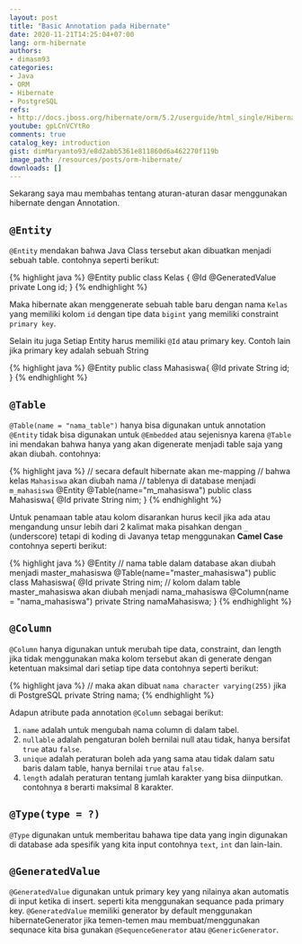```yaml
---
layout: post
title: "Basic Annotation pada Hibernate"
date: 2020-11-21T14:25:04+07:00
lang: orm-hibernate
authors:
- dimasm93
categories:
- Java
- ORM
- Hibernate
- PostgreSQL
refs: 
- http://docs.jboss.org/hibernate/orm/5.2/userguide/html_single/Hibernate_User_Guide.html
youtube: gpLCnVCYtRo
comments: true
catalog_key: introduction
gist: dimMaryanto93/e8d2abb5361e811860d6a462270f119b
image_path: /resources/posts/orm-hibernate/
downloads: []
---
```


Sekarang saya mau membahas tentang aturan-aturan dasar menggunakan hibernate dengan Annotation.

## `@Entity`

`@Entity` mendakan bahwa Java Class tersebut akan dibuatkan menjadi sebuah table. contohnya seperti berikut:

{% highlight java %}
@Entity
public class Kelas {
  @Id @GeneratedValue
  private Long id;
}
{% endhighlight %}

Maka hibernate akan menggenerate sebuah table baru dengan nama `Kelas` yang memiliki kolom `id` dengan tipe data `bigint` yang memiliki constraint `primary key`. 

Selain itu juga Setiap Entity harus memiliki `@Id` atau primary key. Contoh lain jika primary key adalah sebuah String

{% highlight java %}
@Entity
public class Mahasiswa{
  @Id
  private String id;
}
{% endhighlight %}

## `@Table`

`@Table(name = "nama_table")` hanya bisa digunakan untuk annotation `@Entity` tidak bisa digunakan untuk `@Embedded` atau sejenisnya karena `@Table` ini mendakan bahwa hanya yang akan digenerate menjadi table saja yang akan diubah. contohnya:

{% highlight java %}
// secara default hibernate akan me-mapping
// bahwa kelas `Mahasiswa` akan diubah nama
// tablenya di database menjadi `m_mahasiswa`
@Entity
@Table(name="m_mahasiswa")
public class Mahasiswa{
  @Id
  private String nim;
}
{% endhighlight %}

Untuk penamaan table atau kolom disarankan hurus kecil jika ada atau mengandung unsur lebih dari 2 kalimat maka pisahkan dengan `_` (underscore) tetapi di koding di Javanya tetap menggunakan **Camel Case** contohnya seperti berikut:

{% highlight java %}
@Entity
// nama table dalam database akan diubah menjadi master_mahasiswa
@Table(name="master_mahasiswa")
public class Mahasiswa{
  @Id
  private String nim;
  // kolom dalam table master_mahasiswa akan diubah menjadi nama_mahasiswa
  @Column(name = "nama_mahasiswa")
  private String namaMahasiswa;
}
{% endhighlight %}

## `@Column`

`@Column` hanya digunakan untuk merubah tipe data, constraint, dan length jika tidak menggunakan maka kolom tersebut akan di generate dengan ketentuan maksimal dari setiap tipe data contohnya seperti berikut:

{% highlight java %}
// maka akan dibuat `nama character varying(255)` jika di PostgreSQL
private String nama;
{% endhighlight %}

Adapun atribute pada annotation `@Column` sebagai berikut:

1. `name` adalah untuk mengubah nama column di dalam tabel.
2. `nullable` adalah pengaturan boleh bernilai null atau tidak, hanya bersifat `true` atau `false`.
3. `unique` adalah peraturan boleh ada yang sama atau tidak dalam satu baris dalam table, hanya bernilai `true` atau `false`.
4. `length` adalah peraturan tentang jumlah karakter yang bisa diinputkan. contohnya `8` berarti maksimal 8 karakter.

## `@Type(type = ?)`

`@Type` digunakan untuk memberitau bahawa tipe data yang ingin digunakan di database ada spesifik yang kita input contohnya `text`, `int` dan lain-lain.

## `@GeneratedValue`

`@GeneratedValue` digunakan untuk primary key yang nilainya akan automatis di input ketika di insert. seperti kita menggunakan sequance pada primary key. `@GeneratedValue` memiliki generator by default menggunakan hibernateGenerator jika temen-temen mau membuat/menggunakan sequnace kita bisa gunakan `@SequenceGenerator` atau `@GenericGenerator`.